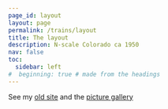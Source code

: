 ```yaml
---
page_id: layout
layout: page
permalink: /trains/layout
title: The layout
description: N-scale Colorado ca 1950
nav: false
toc:
  sidebar: left
#  beginning: true # made from the headings
---
```


See my <a href="https://ebroerse.nl/trains/">old site</a>
and the <a href="https://ebroerse.nl/photo/index.php?/category/2">picture gallery</a>
